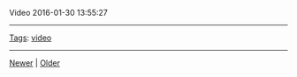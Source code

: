 <!--
title: Video 2016-01-30 13
date: 2020-06-28T14:49:39.919Z
tags: video
-->




Video 2016-01-30 13:55:27
<video controls="controls" autoplay="autoplay" src="http://youtu.be/K7cFXSDN_5k" type="video/mp4" width="0" height="0"></video>

<!--BOTTOM-POST-NAVIGATION-->
---

[Tags](tags.md): [video](tag-video.md)

---

[Newer](132328483412.md) | [Older](138399703482.md)